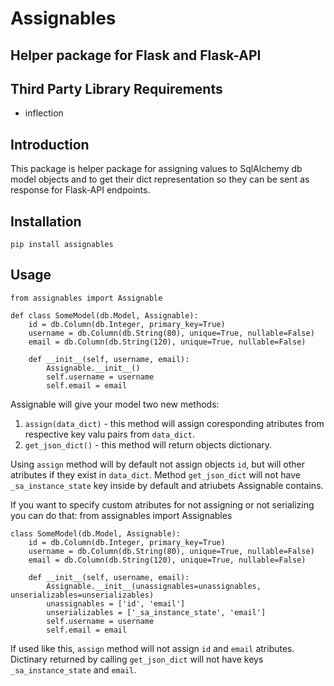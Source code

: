 # Assignables #
## Helper package for Flask and Flask-API ##

## Third Party Library Requirements ##
* inflection

## Introduction ##

This package is helper package for assigning values to SqlAlchemy db model objects and to get their dict representation so they can be sent as response for Flask-API endpoints.

## Installation ##
    pip install assignables

## Usage ##
    from assignables import Assignable

    def class SomeModel(db.Model, Assignable):
        id = db.Column(db.Integer, primary_key=True)
        username = db.Column(db.String(80), unique=True, nullable=False)
        email = db.Column(db.String(120), unique=True, nullable=False)

        def __init__(self, username, email):
            Assignable.__init__()
            self.username = username
            self.email = email

Assignable will give your model two new methods:
1. `assign(data_dict)` - this method will assign coresponding atributes from respective key valu pairs from `data_dict`.
2. `get_json_dict()` - this method will return objects dictionary.

Using `assign` method will by default not assign objects `id`, but will other atributes if they exist in `data_dict`.
Method `get_json_dict` will not have `_sa_instance_state` key inside by default and atriubets Assignable contains.

If you want to specify custom atributes for not assigning or not serializing you can do that:
    from assignables import Assignables

    class SomeModel(db.Model, Assignable):
        id = db.Column(db.Integer, primary_key=True)
        username = db.Column(db.String(80), unique=True, nullable=False)
        email = db.Column(db.String(120), unique=True, nullable=False)

        def __init__(self, username, email):
            Assignable.__init__(unassignables=unassignables, unserializables=unserializables)
            unassignables = ['id', 'email']
            unserializables = ['_sa_instance_state', 'email']
            self.username = username
            self.email = email

If used like this, `assign` method will not assign `id` and `email` atributes.
Dictinary returned by calling `get_json_dict` will not have keys `_sa_instance_state` and `email`.
